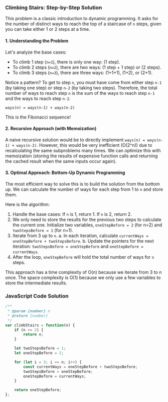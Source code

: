 ### Climbing Stairs: Step-by-Step Solution

This problem is a classic introduction to dynamic programming. It asks for the number of distinct ways to reach the top of a staircase of `n` steps, given you can take either 1 or 2 steps at a time.

#### 1. Understanding the Problem

Let's analyze the base cases:
- To climb 1 step (`n=1`), there is only one way: (1 step).
- To climb 2 steps (`n=2`), there are two ways: (1 step + 1 step) or (2 steps).
- To climb 3 steps (`n=3`), there are three ways: (1+1+1), (1+2), or (2+1).

Notice a pattern? To get to step `n`, you must have come from either step `n-1` (by taking one step) or step `n-2` (by taking two steps). Therefore, the total number of ways to reach step `n` is the sum of the ways to reach step `n-1` and the ways to reach step `n-2`.

`ways(n) = ways(n-1) + ways(n-2)`

This is the Fibonacci sequence!

#### 2. Recursive Approach (with Memoization)

A naive recursive solution would be to directly implement `ways(n) = ways(n-1) + ways(n-2)`. However, this would be very inefficient (O(2^n)) due to recalculating the same subproblems many times. We can optimize this with memoization (storing the results of expensive function calls and returning the cached result when the same inputs occur again).

#### 3. Optimal Approach: Bottom-Up Dynamic Programming

The most efficient way to solve this is to build the solution from the bottom up. We can calculate the number of ways for each step from 1 to `n` and store them.

Here is the algorithm:

1.  Handle the base cases: If `n` is 1, return 1. If `n` is 2, return 2.
2.  We only need to store the results for the previous two steps to calculate the current one. Initialize two variables, `oneStepBefore = 2` (for n=2) and `twoStepsBefore = 1` (for n=1).
3.  Iterate from 3 up to `n`.
    a. In each iteration, calculate `currentWays = oneStepBefore + twoStepsBefore`.
    b. Update the pointers for the next iteration: `twoStepsBefore = oneStepBefore` and `oneStepBefore = currentWays`.
4.  After the loop, `oneStepBefore` will hold the total number of ways for `n` steps.

This approach has a time complexity of O(n) because we iterate from 3 to n once. The space complexity is O(1) because we only use a few variables to store the intermediate results.

### JavaScript Code Solution

```javascript
/**
 * @param {number} n
 * @return {number}
 */
var climbStairs = function(n) {
    if (n <= 2) {
        return n;
    }

    let twoStepsBefore = 1;
    let oneStepBefore = 2;

    for (let i = 3; i <= n; i++) {
        const currentWays = oneStepBefore + twoStepsBefore;
        twoStepsBefore = oneStepBefore;
        oneStepBefore = currentWays;
    }

    return oneStepBefore;
};
```
